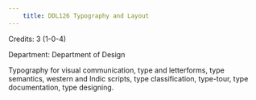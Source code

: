 ```yaml
---
    title: DDL126 Typography and Layout
---
```

Credits: 3 (1-0-4)

Department: Department of Design

Typography for visual communication, type and letterforms, type semantics, western and Indic scripts, type classification, type-tour, type documentation, type designing.